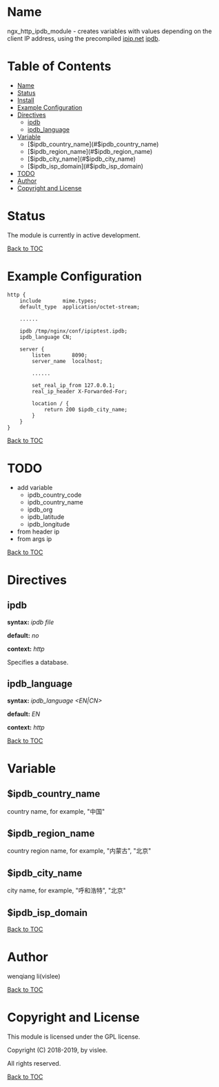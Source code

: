 Name
====

ngx_http_ipdb_module - creates variables with values depending on the client IP address, using the precompiled [ipip.net](https://www.ipip.net) [ipdb](https://www.ipip.net/ipdb/test).

Table of Contents
=================
* [Name](#name)
* [Status](#status)
* [Install](#install)
* [Example Configuration](#example-configuration)
* [Directives](#directives)
    * [ipdb](#ipdb)
    * [ipdb_language](#ipdb_language)
* [Variable](#variable)
    * [$ipdb_country_name](#$ipdb_country_name)
    * [$ipdb_region_name](#$ipdb_region_name)
    * [$ipdb_city_name](#$ipdb_city_name)
    * [$ipdb_isp_domain](#$ipdb_isp_domain)
* [TODO](#todo)
* [Author](#author)
* [Copyright and License](#copyright-and-license)


Status
======
The module is currently in active development.

[Back to TOC](#table-of-contents)

Example Configuration
====================

```nginx
http {
    include       mime.types;
    default_type  application/octet-stream;

    ......

    ipdb /tmp/nginx/conf/ipiptest.ipdb;
    ipdb_language CN;

    server {
        listen       8090;
        server_name  localhost;

        ......

        set_real_ip_from 127.0.0.1;
        real_ip_header X-Forwarded-For;

        location / {
            return 200 $ipdb_city_name;
        }
    }
}

```

[Back to TOC](#table-of-contents)

TODO
==========

 + add variable
     * ipdb_country_code
     * ipdb_country_name
     * ipdb_org
     * ipdb_latitude
     * ipdb_longitude
 + from header ip
 + from args ip

[Back to TOC](#table-of-contents)

Directives
==========

ipdb
----
**syntax:** *ipdb file*

**default:** *no*

**context:** *http*

Specifies a database.

ipdb_language
-------------
**syntax:** *ipdb_language <EN|CN>*

**default:** *EN*

**context:** *http*


[Back to TOC](#table-of-contents)

Variable
========

$ipdb_country_name
----------------

country name, for example, "中国"

$ipdb_region_name
----------------

country region name, for example, "内蒙古", "北京"

$ipdb_city_name
--------------

city name, for example, "呼和浩特", "北京"

$ipdb_isp_domain
---------------



[Back to TOC](#table-of-contents)

Author
======

wenqiang li(vislee)

[Back to TOC](#table-of-contents)

Copyright and License
=====================

This module is licensed under the GPL license.

Copyright (C) 2018-2019, by vislee.

All rights reserved.

[Back to TOC](#table-of-contents)
